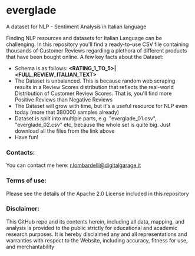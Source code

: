 # everglade
A dataset for NLP - Sentiment Analysis in Italian language

Finding NLP resources and datasets for Italian Language can be challenging. In this repository you'll find a ready-to-use CSV file containing thousands of Customer Reviews regarding a plethora of different products that have been bought online. A few key facts about the Dataset:

- Schema is as follows: **<RATING_1_TO_5>|<FULL_REVIEW_ITALIAN_TEXT>**
- The Dataset is unbalanced. This is because random web scraping results in a Review Scores distribution that reflects the real-world Distribution of Customer Review Scores. That is, you'll find more Positive Reviews than Negative Reviews
- The Dataset will grow with time, but it's a useful resource for NLP even today (more that 380000 samples already)
- Dataset is split into multiple parts, e.g. "everglade_01.csv", "everglade_02.csv" etc, because the whole set is quite big. Just download all the files from the link above
- Have fun!

### Contacts:
You can contact me here:
r.lombardelli@digitalgarage.it

### Terms of use:
Please see the details of the Apache 2.0 License included in this repository

### Disclaimer:
This GitHub repo and its contents herein, including all data, mapping, and analysis is provided to the public strictly for educational and academic research purposes. It is hereby disclaimed any and all representations and warranties with respect to the Website, including accuracy, fitness for use, and merchantability
